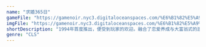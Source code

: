 ```yaml
---
name: "求婚365日"
gameFile: "https://gamenoir.nyc3.digitaloceanspaces.com/%E6%B1%82%E5%A9%9A365%E6%97%A5/365.zip"
imgFile: "https://gamenoir.nyc3.digitaloceanspaces.com/%E6%B1%82%E5%A9%9A365%E6%97%A5/original.webp"
shortDescription: "1994年首度推出，便受到玩家的欢迎。融合了恋爱养成与大富翁式的游戏玩法，让这款游戏充满了令人敬奇的创意"
genre: "CLS"
---
```

